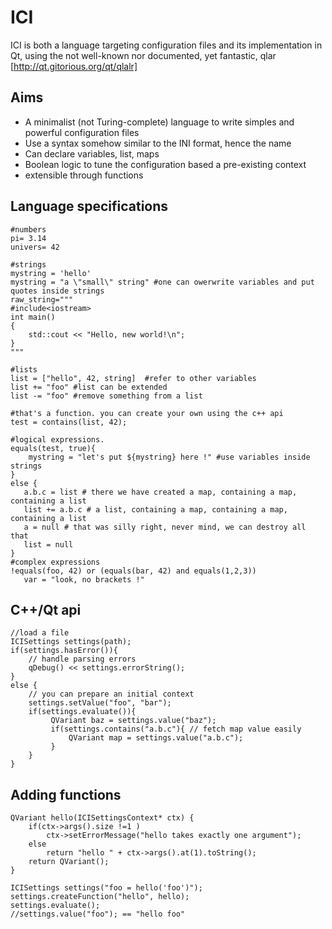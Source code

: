 ICI
===

ICI is both a language targeting configuration files and its implementation in Qt, 
using the not well-known nor documented, yet fantastic, qlar [http://qt.gitorious.org/qt/qlalr]

Aims
---
 * A minimalist (not Turing-complete) language to write simples and powerful configuration files
 * Use a syntax somehow similar to the INI format, hence the name
 * Can declare variables, list, maps
 * Boolean logic to tune the configuration based a pre-existing context
 * extensible through functions

Language specifications
-----------------------
    #numbers
    pi= 3.14
    univers= 42
    
    #strings
    mystring = 'hello'
    mystring = "a \"small\" string" #one can owerwrite variables and put quotes inside strings
    raw_string="""
    #include<iostream>
    int main()
    {
        std::cout << "Hello, new world!\n";
    }
    """
    
    #lists
    list = ["hello", 42, string]  #refer to other variables
    list += "foo" #list can be extended
    list -= "foo" #remove something from a list
    
    #that's a function. you can create your own using the c++ api
    test = contains(list, 42);
    
    #logical expressions.
    equals(test, true){
        mystring = "let's put ${mystring} here !" #use variables inside strings
    }
    else {
       a.b.c = list # there we have created a map, containing a map, containing a list
       list += a.b.c # a list, containing a map, containing a map, containing a list
       a = null # that was silly right, never mind, we can destroy all that
       list = null
    }
    #complex expressions
    !equals(foo, 42) or (equals(bar, 42) and equals(1,2,3))
       var = "look, no brackets !"

C++/Qt api
-----

	//load a file
	ICISettings settings(path);
	if(settings.hasError()){
		// handle parsing errors
		qDebug() << settings.errorString();
	}
	else {
		// you can prepare an initial context
		settings.setValue("foo", "bar");
		if(settings.evaluate()){
			 QVariant baz = settings.value("baz");
			 if(settings.contains("a.b.c"){ // fetch map value easily
				 QVariant map = settings.value("a.b.c");
			 }
		}
	}
Adding functions
----------------
	QVariant hello(ICISettingsContext* ctx) {
		if(ctx->args().size !=1 )
			ctx->setErrorMessage("hello takes exactly one argument");
		else
			return "hello " + ctx->args().at(1).toString();
		return QVariant();
	}

	ICISettings settings("foo = hello('foo')");
	settings.createFunction("hello", hello);
	settings.evaluate();
	//settings.value("foo"); == "hello foo"
